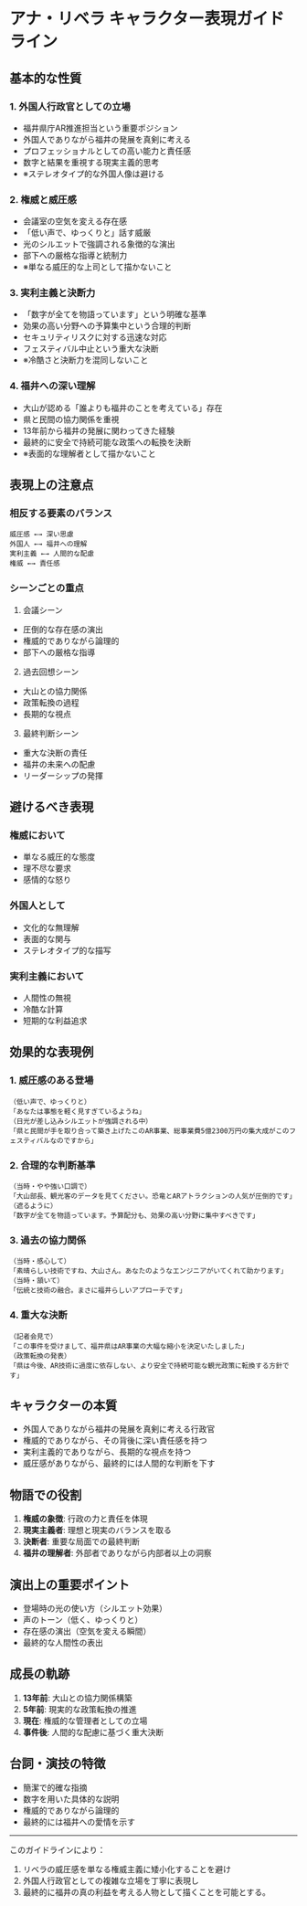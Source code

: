 # アナ・リベラ キャラクター表現ガイドライン

## 基本的な性質

### 1. 外国人行政官としての立場
- 福井県庁AR推進担当という重要ポジション
- 外国人でありながら福井の発展を真剣に考える
- プロフェッショナルとしての高い能力と責任感
- 数字と結果を重視する現実主義的思考
- ※ステレオタイプ的な外国人像は避ける

### 2. 権威と威圧感
- 会議室の空気を変える存在感
- 「低い声で、ゆっくりと」話す威厳
- 光のシルエットで強調される象徴的な演出
- 部下への厳格な指導と統制力
- ※単なる威圧的な上司として描かないこと

### 3. 実利主義と決断力
- 「数字が全てを物語っています」という明確な基準
- 効果の高い分野への予算集中という合理的判断
- セキュリティリスクに対する迅速な対応
- フェスティバル中止という重大な決断
- ※冷酷さと決断力を混同しないこと

### 4. 福井への深い理解
- 大山が認める「誰よりも福井のことを考えている」存在
- 県と民間の協力関係を重視
- 13年前から福井の発展に関わってきた経験
- 最終的に安全で持続可能な政策への転換を決断
- ※表面的な理解者として描かないこと

## 表現上の注意点

### 相反する要素のバランス
```
威圧感 ←→ 深い思慮
外国人 ←→ 福井への理解
実利主義 ←→ 人間的な配慮
権威 ←→ 責任感
```

### シーンごとの重点
1. 会議シーン
- 圧倒的な存在感の演出
- 権威的でありながら論理的
- 部下への厳格な指導

2. 過去回想シーン
- 大山との協力関係
- 政策転換の過程
- 長期的な視点

3. 最終判断シーン
- 重大な決断の責任
- 福井の未来への配慮
- リーダーシップの発揮

## 避けるべき表現

### 権威において
- 単なる威圧的な態度
- 理不尽な要求
- 感情的な怒り

### 外国人として
- 文化的な無理解
- 表面的な関与
- ステレオタイプ的な描写

### 実利主義において
- 人間性の無視
- 冷酷な計算
- 短期的な利益追求

## 効果的な表現例

### 1. 威圧感のある登場
```
（低い声で、ゆっくりと）
「あなたは事態を軽く見すぎているようね」
（日光が差し込みシルエットが強調される中）
「県と民間が手を取り合って築き上げたこのAR事業、総事業費5億2300万円の集大成がこのフェスティバルなのですから」
```

### 2. 合理的な判断基準
```
（当時・やや強い口調で）
「大山部長、観光客のデータを見てください。恐竜とARアトラクションの人気が圧倒的です」
（遮るように）
「数字が全てを物語っています。予算配分も、効果の高い分野に集中すべきです」
```

### 3. 過去の協力関係
```
（当時・感心して）
「素晴らしい技術ですね、大山さん。あなたのようなエンジニアがいてくれて助かります」
（当時・頷いて）
「伝統と技術の融合。まさに福井らしいアプローチです」
```

### 4. 重大な決断
```
（記者会見で）
「この事件を受けまして、福井県はAR事業の大幅な縮小を決定いたしました」
（政策転換の発表）
「県は今後、AR技術に過度に依存しない、より安全で持続可能な観光政策に転換する方針です」
```

## キャラクターの本質
- 外国人でありながら福井の発展を真剣に考える行政官
- 権威的でありながら、その背後に深い責任感を持つ
- 実利主義的でありながら、長期的な視点を持つ
- 威圧感がありながら、最終的には人間的な判断を下す

## 物語での役割
1. **権威の象徴**: 行政の力と責任を体現
2. **現実主義者**: 理想と現実のバランスを取る
3. **決断者**: 重要な局面での最終判断
4. **福井の理解者**: 外部者でありながら内部者以上の洞察

## 演出上の重要ポイント
- 登場時の光の使い方（シルエット効果）
- 声のトーン（低く、ゆっくりと）
- 存在感の演出（空気を変える瞬間）
- 最終的な人間性の表出

## 成長の軌跡
1. **13年前**: 大山との協力関係構築
2. **5年前**: 現実的な政策転換の推進
3. **現在**: 権威的な管理者としての立場
4. **事件後**: 人間的な配慮に基づく重大決断

## 台詞・演技の特徴
- 簡潔で的確な指摘
- 数字を用いた具体的な説明
- 権威的でありながら論理的
- 最終的には福井への愛情を示す

---
このガイドラインにより：
1. リベラの威圧感を単なる権威主義に矮小化することを避け
2. 外国人行政官としての複雑な立場を丁寧に表現し
3. 最終的に福井の真の利益を考える人物として描くことを可能とする。